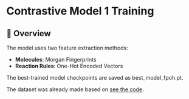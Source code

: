# Contrastive Model 1 Training

## 📝 Overview
The model uses two feature extraction methods:
- **Molecules**: Morgan Fingerprints
- **Reaction Rules**: One-Hot Encoded Vectors
  
The best-trained model checkpoints are saved as best_model_fpoh.pt.

The dataset was already made based on [see the code](https://github.com/mahootiha-maryam/Drug_Discovery_AZ/blob/main/Making_Dataset/making_dataset_FP_OhE.py).
